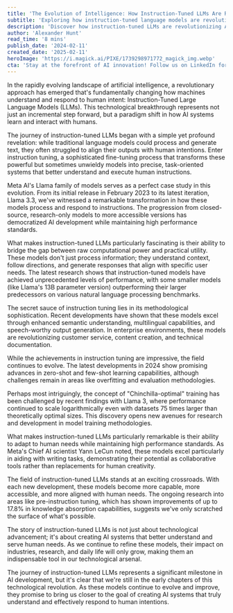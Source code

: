 ```yaml
---
title: 'The Evolution of Intelligence: How Instruction-Tuned LLMs Are Reshaping AI''s Future'
subtitle: 'Exploring how instruction-tuned language models are revolutionizing AI capabilities and human-machine interaction'
description: 'Discover how instruction-tuned LLMs are revolutionizing AI development, from Meta''s Llama family to breakthrough applications in enterprise environments. Learn about the latest developments in model training and the future implications for human-AI interaction.'
author: 'Alexander Hunt'
read_time: '8 mins'
publish_date: '2024-02-11'
created_date: '2025-02-11'
heroImage: 'https://i.magick.ai/PIXE/1739298971772_magick_img.webp'
cta: 'Stay at the forefront of AI innovation! Follow us on LinkedIn for daily updates on breakthrough developments in instruction-tuned LLMs and other cutting-edge AI technologies.'
---
```


In the rapidly evolving landscape of artificial intelligence, a revolutionary approach has emerged that's fundamentally changing how machines understand and respond to human intent: Instruction-Tuned Large Language Models (LLMs). This technological breakthrough represents not just an incremental step forward, but a paradigm shift in how AI systems learn and interact with humans.

The journey of instruction-tuned LLMs began with a simple yet profound revelation: while traditional language models could process and generate text, they often struggled to align their outputs with human intentions. Enter instruction tuning, a sophisticated fine-tuning process that transforms these powerful but sometimes unwieldy models into precise, task-oriented systems that better understand and execute human instructions.

Meta AI's Llama family of models serves as a perfect case study in this evolution. From its initial release in February 2023 to its latest iteration, Llama 3.3, we've witnessed a remarkable transformation in how these models process and respond to instructions. The progression from closed-source, research-only models to more accessible versions has democratized AI development while maintaining high performance standards.

What makes instruction-tuned LLMs particularly fascinating is their ability to bridge the gap between raw computational power and practical utility. These models don't just process information; they understand context, follow directions, and generate responses that align with specific user needs. The latest research shows that instruction-tuned models have achieved unprecedented levels of performance, with some smaller models (like Llama's 13B parameter version) outperforming their larger predecessors on various natural language processing benchmarks.

The secret sauce of instruction tuning lies in its methodological sophistication. Recent developments have shown that these models excel through enhanced semantic understanding, multilingual capabilities, and speech-worthy output generation. In enterprise environments, these models are revolutionizing customer service, content creation, and technical documentation.

While the achievements in instruction tuning are impressive, the field continues to evolve. The latest developments in 2024 show promising advances in zero-shot and few-shot learning capabilities, although challenges remain in areas like overfitting and evaluation methodologies.

Perhaps most intriguingly, the concept of "Chinchilla-optimal" training has been challenged by recent findings with Llama 3, where performance continued to scale logarithmically even with datasets 75 times larger than theoretically optimal sizes. This discovery opens new avenues for research and development in model training methodologies.

What makes instruction-tuned LLMs particularly remarkable is their ability to adapt to human needs while maintaining high performance standards. As Meta's Chief AI scientist Yann LeCun noted, these models excel particularly in aiding with writing tasks, demonstrating their potential as collaborative tools rather than replacements for human creativity.

The field of instruction-tuned LLMs stands at an exciting crossroads. With each new development, these models become more capable, more accessible, and more aligned with human needs. The ongoing research into areas like pre-instruction tuning, which has shown improvements of up to 17.8% in knowledge absorption capabilities, suggests we've only scratched the surface of what's possible.

The story of instruction-tuned LLMs is not just about technological advancement; it's about creating AI systems that better understand and serve human needs. As we continue to refine these models, their impact on industries, research, and daily life will only grow, making them an indispensable tool in our technological arsenal.

The journey of instruction-tuned LLMs represents a significant milestone in AI development, but it's clear that we're still in the early chapters of this technological revolution. As these models continue to evolve and improve, they promise to bring us closer to the goal of creating AI systems that truly understand and effectively respond to human intentions.
